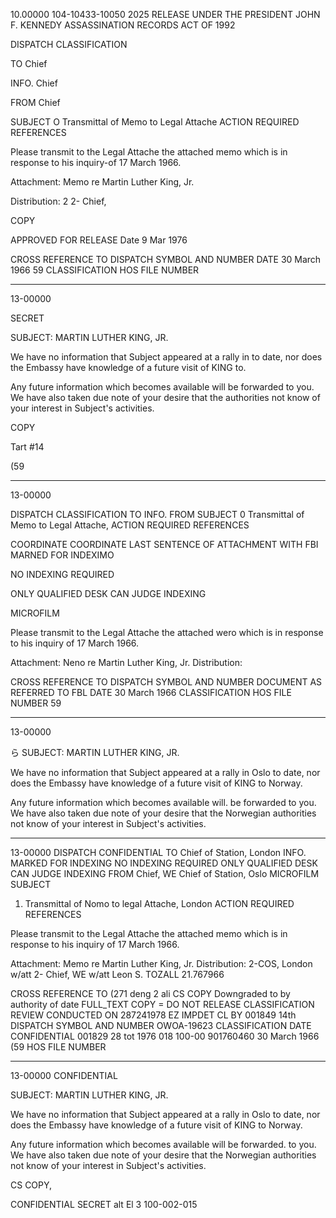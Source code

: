 10.00000
104-10433-10050
2025 RELEASE UNDER THE PRESIDENT JOHN F. KENNEDY ASSASSINATION RECORDS ACT OF 1992

DISPATCH
CLASSIFICATION

TO
Chief

INFO.
Chief

FROM
Chief

SUBJECT
O Transmittal of Memo to Legal Attache
ACTION REQUIRED REFERENCES

Please transmit to the Legal Attache the attached memo
which is in response to his inquiry-of 17 March 1966.

Attachment:
Memo re Martin Luther King, Jr.

Distribution:
2
2- Chief,

COPY

APPROVED FOR RELEASE
Date 9 Mar 1976

CROSS REFERENCE TO
DISPATCH SYMBOL AND NUMBER
DATE
30 March 1966
59
CLASSIFICATION
HOS FILE NUMBER

***

13-00000

SECRET

SUBJECT: MARTIN LUTHER KING, JR.

We have no information that Subject appeared at a
rally in to date, nor does the Embassy have knowledge
of a future visit of KING to.

Any future information which becomes available will
be forwarded to you. We have also taken due note of your
desire that the authorities not know of your
interest in Subject's activities.

COPY

Tart #14

(59

***

13-00000

DISPATCH
CLASSIFICATION
TO
INFO.
FROM
SUBJECT
0 Transmittal of Memo to Legal Attache,
ACTION REQUIRED REFERENCES

COORDINATE
COORDINATE LAST SENTENCE
OF ATTACHMENT WITH FBI
MARNED FOR INDEXIMO

NO INDEXING REQUIRED

ONLY QUALIFIED DESK
CAN JUDGE INDEXING

MICROFILM

Please transmit to the Legal Attache the attached wero
which is in response to his inquiry of 17 March 1966.

Attachment:
Neno re Martin Luther King, Jr.
Distribution:

CROSS REFERENCE TO
DISPATCH SYMBOL AND NUMBER
DOCUMENT AS REFERRED TO FBL
DATE
30 March 1966
CLASSIFICATION
HOS FILE NUMBER
59

***

13-00000

ら
SUBJECT: MARTIN LUTHER KING, JR.

We have no information that Subject appeared at a
rally in Oslo to date, nor does the Embassy have knowledge
of a future visit of KING to Norway.

Any future information which becomes available will.
be forwarded to you. We have also taken due note of your
desire that the Norwegian authorities not know of your
interest in Subject's activities.

***

13-00000
DISPATCH
CONFIDENTIAL
TO
Chief of Station, London
INFO.
MARKED FOR INDEXING
NO INDEXING REQUIRED
ONLY QUALIFIED DESK
CAN JUDGE INDEXING
FROM
Chief, WE
Chief of Station, Oslo
MICROFILM
SUBJECT
1) Transmittal of Nomo to legal Attache, London
ACTION REQUIRED REFERENCES

Please transmit to the Legal Attache the attached memo
which is in response to his inquiry of 17 March 1966.

Attachment:
Memo re Martin Luther King, Jr.
Distribution:
2-COS, London w/att
2- Chief, WE w/att
Leon S. TOZALL
21.767966

CROSS REFERENCE TO
(271
deng 2
ali
CS COPY
Downgraded to
by authority of
date
FULL_TEXT COPY = DO NOT RELEASE
CLASSIFICATION REVIEW
CONDUCTED ON 287241978
EZ IMPDET CL BY 001849
14th
DISPATCH SYMBOL AND NUMBER
OWOA-19623
CLASSIFICATION
DATE
CONFIDENTIAL
001829
28 tot 1976
018
100-00
901760460
30 March 1966 (59
HOS FILE NUMBER

***

13-00000
CONFIDENTIAL

SUBJECT: MARTIN LUTHER KING, JR.

We have no information that Subject appeared at a
rally in Oslo to date, nor does the Embassy have knowledge
of a future visit of KING to Norway.

Any future information which becomes available will
be forwarded. to you. We have also taken due note of your
desire that the Norwegian authorities not know of your
interest in Subject's activities.

CS COPY,

CONFIDENTIAL
SECRET
alt El 3
100-002-015
